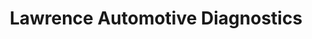 ---
title: "Lawrence Automotive Diagnostics"
url: /lawrence/lawrence-automotive-diagnostics/
shop: car repair
---